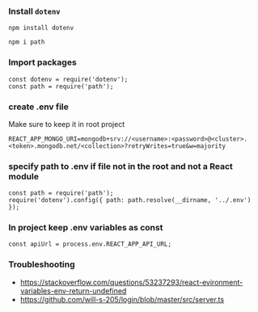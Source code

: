 ### Install `dotenv`
```
npm install dotenv
```
```
npm i path
```
### Import packages
```
const dotenv = require('dotenv');
const path = require('path');
```

### create .env file
Make sure to keep it in root project
```
REACT_APP_MONGO_URI=mongodb+srv://<username>:<password>@<cluster>.<token>.mongodb.net/<collection>?retryWrites=true&w=majority
```

### specify path to .env if file not in the root and not a React module
```
const path = require('path');
require('dotenv').config({ path: path.resolve(__dirname, '../.env') });
```

### In project keep .env variables as const
```
const apiUrl = process.env.REACT_APP_API_URL;
```
### Troubleshooting
- https://stackoverflow.com/questions/53237293/react-evironment-variables-env-return-undefined
- https://github.com/will-s-205/login/blob/master/src/server.ts
